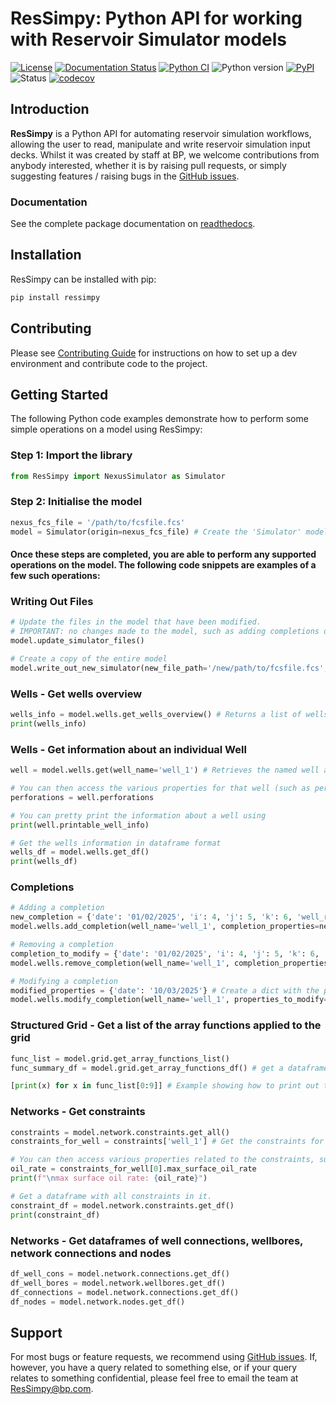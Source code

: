 # ResSimpy: Python API for working with Reservoir Simulator models

[![License](https://img.shields.io/pypi/l/ressimpy)](https://github.com/bp/ResSimpy/blob/master/LICENSE.MD)
[![Documentation Status](https://readthedocs.org/projects/ressimpy/badge/?version=latest)](https://ResSimpy.readthedocs.io/en/latest/?badge=latest)
[![Python CI](https://github.com/bp/ResSimpy/actions/workflows/ci-tests.yml/badge.svg)](https://github.com/bp/ResSimpy/actions/workflows/ci-tests.yml)
![Python version](https://img.shields.io/pypi/pyversions/ResSimpy)
[![PyPI](https://img.shields.io/pypi/v/ResSimpy)](https://badge.fury.io/py/ResSimpy)
![Status](https://img.shields.io/pypi/status/ResSimpy)
[![codecov](https://codecov.io/gh/bp/ResSimpy/branch/master/graph/badge.svg)](https://codecov.io/gh/bp/ResSimpy)

## Introduction
**ResSimpy** is a Python API for automating reservoir simulation workflows, allowing the user to read, manipulate and 
write reservoir simulation input decks. Whilst it was created by staff at BP, we welcome contributions from anybody 
interested, whether it is by raising pull requests, or simply suggesting features / raising bugs in the [GitHub issues](https://github.com/bp/ResSimpy/issues).

### Documentation

See the complete package documentation on
[readthedocs](https://ResSimpy.readthedocs.io/).

## Installation

ResSimpy can be installed with pip:

```bash
pip install ressimpy
```

## Contributing

Please see [Contributing Guide](docs/CONTRIBUTING.rst) for instructions on how to set up a dev environment and contribute
code to the project.

## Getting Started
The following Python code examples demonstrate how to perform some simple operations on a model using ResSimpy:

### Step 1: Import the library
```python
from ResSimpy import NexusSimulator as Simulator
```

###  Step 2: Initialise the model
```python
nexus_fcs_file = '/path/to/fcsfile.fcs'
model = Simulator(origin=nexus_fcs_file) # Create the 'Simulator' model object
```

#### Once these steps are completed, you are able to perform any supported operations on the model. The following code snippets are examples of a few such operations:

### Writing Out Files
```python
# Update the files in the model that have been modified.
# IMPORTANT: no changes made to the model, such as adding completions or removing constraints will be applied to the model files until this function is called.
model.update_simulator_files()

# Create a copy of the entire model
model.write_out_new_simulator(new_file_path='/new/path/to/fcsfile.fcs', new_include_file_location='/new/path/to/includes_directory/')
```

### Wells - Get wells overview
```python
wells_info = model.wells.get_wells_overview() # Returns a list of wells with their information. Can be print()ed
print(wells_info)
```

### Wells - Get information about an individual Well 
```python
well = model.wells.get(well_name='well_1') # Retrieves the named well as a NexusWell object

# You can then access the various properties for that well (such as perforations, shutins, completion events etc) using (for example)
perforations = well.perforations

# You can pretty print the information about a well using
print(well.printable_well_info)

# Get the wells information in dataframe format
wells_df = model.wells.get_df()
print(wells_df)
```

### Completions 
```python
# Adding a completion
new_completion = {'date': '01/02/2025', 'i': 4, 'j': 5, 'k': 6, 'well_radius': 7.50} # Create a dictionary containing the properties of the completion you wish to add
model.wells.add_completion(well_name='well_1', completion_properties=new_completion) # Add the new completion

# Removing a completion
completion_to_modify = {'date': '01/02/2025', 'i': 4, 'j': 5, 'k': 6, 'well_radius': 7.5} # Create a dictionary containing the properties of the existing completion
model.wells.remove_completion(well_name='well_1', completion_properties=completion_to_modify) # Remove the completion

# Modifying a completion
modified_properties = {'date': '10/03/2025'} # Create a dict with the properties you want to change and their new values
model.wells.modify_completion(well_name='well_1', properties_to_modify=modified_properties, completion_to_change=completion_to_modify) # Modify the completion
```

### Structured Grid -  Get a list of the array functions applied to the grid 
```python
func_list = model.grid.get_array_functions_list()
func_summary_df = model.grid.get_array_functions_df() # get a dataframe instead

[print(x) for x in func_list[0:9]] # Example showing how to print out the first 10 functions
```

### Networks - Get constraints
```python
constraints = model.network.constraints.get_all()
constraints_for_well = constraints['well_1'] # Get the constraints for the well well_1

# You can then access various properties related to the constraints, such as oil, water and gas rates using
oil_rate = constraints_for_well[0].max_surface_oil_rate
print(f"\nmax surface oil rate: {oil_rate}")

# Get a dataframe with all constraints in it.
constraint_df = model.network.constraints.get_df()
print(constraint_df)
```

### Networks -  Get dataframes of well connections, wellbores, network connections and nodes
```python
df_well_cons = model.network.connections.get_df()
df_well_bores = model.network.wellbores.get_df()
df_connections = model.network.connections.get_df()
df_nodes = model.network.nodes.get_df()
```

## Support
For most bugs or feature requests, we recommend using [GitHub issues](https://github.com/bp/ResSimpy/issues).
If, however, you have a query related to something else, or if your query relates to something confidential, please feel
free to email the team at ResSimpy@bp.com.